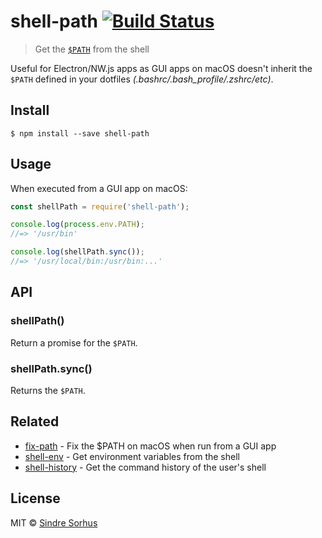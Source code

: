 # shell-path [![Build Status](https://travis-ci.org/sindresorhus/shell-path.svg?branch=master)](https://travis-ci.org/sindresorhus/shell-path)

> Get the [`$PATH`](https://en.wikipedia.org/wiki/PATH_(variable)) from the shell

Useful for Electron/NW.js apps as GUI apps on macOS doesn't inherit the `$PATH` defined in your dotfiles *(.bashrc/.bash_profile/.zshrc/etc)*.


## Install

```
$ npm install --save shell-path
```


## Usage

When executed from a GUI app on macOS:

```js
const shellPath = require('shell-path');

console.log(process.env.PATH);
//=> '/usr/bin'

console.log(shellPath.sync());
//=> '/usr/local/bin:/usr/bin:...'
```


## API

### shellPath()

Return a promise for the `$PATH`.

### shellPath.sync()

Returns the `$PATH`.


## Related

- [fix-path](https://github.com/sindresorhus/fix-path) - Fix the $PATH on macOS when run from a GUI app
- [shell-env](https://github.com/sindresorhus/shell-env) - Get environment variables from the shell
- [shell-history](https://github.com/sindresorhus/shell-history) - Get the command history of the user's shell


## License

MIT © [Sindre Sorhus](https://sindresorhus.com)
